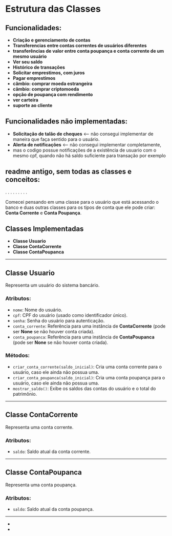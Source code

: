 # Estrutura das Classes

## Funcionalidades:

- **Criação e gerenciamento de contas**
- **Transferencias entre contas correntes de usuários diferentes**
- **transferências de valor entre conta poupança e conta corrente de um mesmo usuário**
- **Ver seu saldo**
- **Histórico de transações**
- **Solicitar emprestimos, com juros**
- **Pagar emprestimos**
- **câmbio: comprar moeda estrangeira**
- **câmbio: comprar criptomoeda**
- **opção de poupança com rendimento**
- **ver carteira**
- **suporte ao cliente**

## Funcionalidades não implementadas:
- **Solicitação de talão de cheques** <-- não consegui implementar de maneira que faça sentido para o usuário.
- **Alerta de notificações** <-- não consegui implementar completamente,
-   mas o codigo possue notificações de a existência de usuario com o mesmo cpf, quando não há saldo suficiente para transação por exemplo





##  readme antigo, sem todas as classes e conceitos:





.
.
.
.
.
.
.
.
.








Comecei pensando em uma classe para o usuário que está acessando o banco e duas outras classes para os tipos de conta que ele pode criar: **Conta Corrente** e **Conta Poupança**.

## Classes Implementadas

- **Classe Usuario**
- **Classe ContaCorrente**
- **Classe ContaPoupanca**


---

## Classe Usuario

Representa um usuário do sistema bancário.

### Atributos:
- `nome`: Nome do usuário.
- `cpf`: CPF do usuário (usado como identificador único).
- `senha`: Senha do usuário para autenticação.
- `conta_corrente`: Referência para uma instância de **ContaCorrente** (pode ser **None** se não houver conta criada).
- `conta_poupanca`: Referência para uma instância de **ContaPoupanca** (pode ser **None** se não houver conta criada).

### Métodos:
- `criar_conta_corrente(saldo_inicial)`: Cria uma conta corrente para o usuário, caso ele ainda não possua uma.
- `criar_conta_poupanca(saldo_inicial)`: Cria uma conta poupança para o usuário, caso ele ainda não possua uma.
- `mostrar_saldo()`: Exibe os saldos das contas do usuário e o total do patrimônio.

---

## Classe ContaCorrente

Representa uma conta corrente.

### Atributos:
- `saldo`: Saldo atual da conta corrente.

---

## Classe ContaPoupanca

Representa uma conta poupança.

### Atributos:
- `saldo`: Saldo atual da conta poupança.

---






- 
- 


